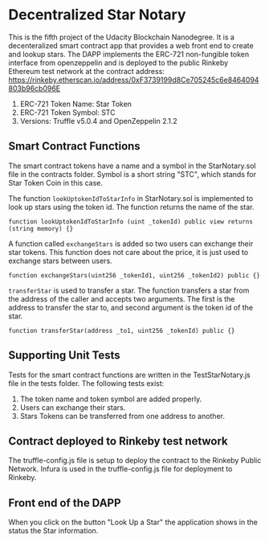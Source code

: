 # Decentralized Star Notary

This is the fifth project of the Udacity Blockchain Nanodegree. It is a decenteralized smart contract app that provides a web front end to create and lookup stars. 
The DAPP implements the ERC-721 non-fungible token interface from openzeppelin and is deployed to the public Rinkeby Ethereum test network at the contract address:  
https://rinkeby.etherscan.io/address/0xF3739199d8Ce705245c6e8464094803b96cb096E

1. ERC-721 Token Name: Star Token
2. ERC-721 Token Symbol: STC
3. Versions: Truffle v5.0.4 and OpenZeppelin 2.1.2


## Smart Contract Functions

The smart contract tokens have a name and a symbol in the StarNotary.sol file in the contracts folder.
Symbol is a short string "STC", which stands for Star Token Coin in this case. 

The function `lookUptokenIdToStarInfo` in StarNotary.sol is implemented to look up stars using the token id. The function returns the name of the star.

```
function lookUptokenIdToStarInfo (uint _tokenId) public view returns (string memory) {}
```

A function called `exchangeStars` is added so two users can exchange their star tokens. This function does not care about the price, it is just used to exchange stars between users.

```
function exchangeStars(uint256 _tokenId1, uint256 _tokenId2) public {} 
```

`transferStar` is used to transfer a star. The function transfers a star from the address of the caller and accepts two arguments. The first is the address to transfer the star to, and second argument is the token id of the star.

```
function transferStar(address _to1, uint256 _tokenId) public {} 
```


## Supporting Unit Tests

Tests for the smart contract functions are written in the TestStarNotary.js file in the tests folder.
The following tests exist: 

1. The token name and token symbol are added properly.
2. Users can exchange their stars.
3. Stars Tokens can be transferred from one address to another.

## Contract deployed to Rinkeby test network

The truffle-config.js file is setup to deploy the contract to the Rinkeby Public Network.
Infura is used in the truffle-config.js file for deployment to Rinkeby.

## Front end of the DAPP

When you click on the button "Look Up a Star" the application shows in the status the Star information.
